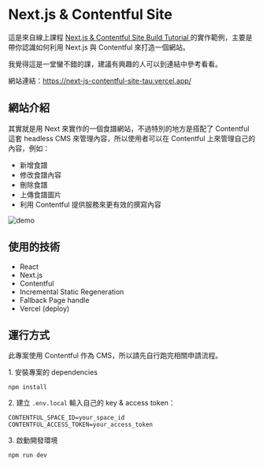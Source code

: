 # Next.js & Contentful Site

這是來自線上課程 [Next.js & Contentful Site Build Tutorial ](https://www.youtube.com/watch?v=m9mNsYJbkNg&list=PL4cUxeGkcC9jClk8wl1yJcN3Zlrr8YSA1) 的實作範例，主要是帶你認識如何利用 Next.js 與 Contentful 來打造一個網站。

我覺得這是一堂蠻不錯的課，建議有興趣的人可以到連結中參考看看。

網站連結：https://next-js-contentful-site-tau.vercel.app/

## 網站介紹

其實就是用 Next 來實作的一個食譜網站，不過特別的地方是搭配了 Contentful 這套 headless CMS 來管理內容，所以使用者可以在 Contentful 上來管理自己的內容，例如：

- 新增食譜
- 修改食譜內容
- 刪除食譜
- 上傳食譜圖片
- 利用 Contentful 提供服務來更有效的撰寫內容

![demo](demo.gif)

## 使用的技術

- React
- Next.js
- Contentful
- Incremental Static Regeneration
- Fallback Page handle
- Vercel (deploy)

## 運行方式

此專案使用 Contentful 作為 CMS，所以請先自行跑完相關申請流程。

1\. 安裝專案的 dependencies

```
npm install
```

2\. 建立 `.env.local` 輸入自己的 key & access token：

```
CONTENTFUL_SPACE_ID=your_space_id
CONTENTFUL_ACCESS_TOKEN=your_access_token
```

3\. 啟動開發環境

```
npm run dev
```

